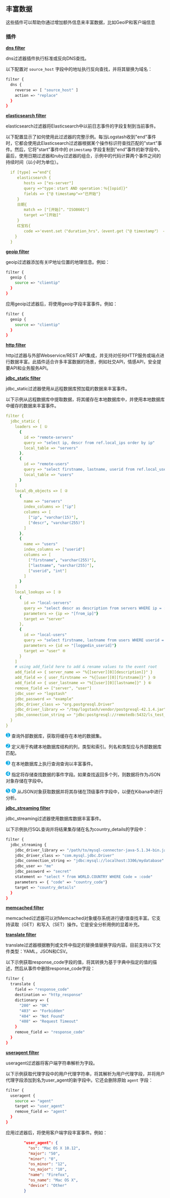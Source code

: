 ## 丰富数据

这些插件可以帮助你通过增加额外信息来丰富数据，比如GeoIP和客户端信息

### 插件

[**dns filter**](../19-Filter-plugins/dns.md)

dns过滤器插件执行标准或反向DNS查找。

以下配置对 `source_host` 字段中的地址执行反向查找，并将其替换为域名：

```sh
filter {
  dns {
    reverse => [ "source_host" ]
    action => "replace"
  }
}
```

[**elasticsearch filter**](../19-Filter-plugins/elasticsearch.md)

elasticsearch过滤器将Elasticsearch中以前日志事件的字段复制到当前事件。

以下配置显示了如何使用此过滤器的完整示例。每当Logstash收到"end"事件时，它都会使用此Elasticsearch过滤器根据某个操作标识符查找匹配的"start"事件。然后，它将"start"事件中的 `@timestamp` 字段复制到"end"事件的新字段中。最后，使用日期过滤器和ruby过滤器的组合，示例中的代码计算两个事件之间的持续时间（以小时为单位）。

```yaml
  if [type] =="end"{
     elasticsearch {
        hosts => ["es-server"]
        query =>"type：start AND operation：％{[opid]}"
        fields => {"@ timestamp"=>"已开始"}
     }
     日期{
        match => ["[开始]"，"ISO8601"]
        target =>"[开始]"
     }
     红宝石{
        code =>'event.set（"duration_hrs"，（event.get（"@ timestamp"） -  event.get（"started"））/ 3600）rescue nil'
    }
  }
```
[**geoip filter**](../19-Filter-plugins/geoip.md)

geoip过滤器添加有关IP地址位置的地理信息。例如：

```sh
filter {
  geoip {
    source => "clientip"
  }
}
```

应用geoip过滤器后，将使用geoip字段丰富事件。例如：

```sh
filter {
  geoip {
    source => "clientip"
  }
}
```

[**http filter**](../19-Filter-plugins/http.md)

http过滤器与外部Webservice/REST API集成，并支持对任何HTTP服务或端点进行数据丰富。此插件适合许多丰富数据的场景，例如社交API，情感API，安全提要API和业务服务API。

[**jdbc_static filter**](../19-Filter-plugins/jdbc_static.md)

jdbc_static过滤器使用从远程数据库预加载的数据来丰富事件。

以下示例从远程数据库中提取数据，将其缓存在本地数据库中，并使用本地数据库中缓存的数据来丰富事件。

```yaml
filter {
  jdbc_static {
    loaders => [ ①
      {
        id => "remote-servers"
        query => "select ip, descr from ref.local_ips order by ip"
        local_table => "servers"
      },
      {
        id => "remote-users"
        query => "select firstname, lastname, userid from ref.local_users order by userid"
        local_table => "users"
      }
    ]
    local_db_objects => [ ②
      {
        name => "servers"
        index_columns => ["ip"]
        columns => [
          ["ip", "varchar(15)"],
          ["descr", "varchar(255)"]
        ]
      },
      {
        name => "users"
        index_columns => ["userid"]
        columns => [
          ["firstname", "varchar(255)"],
          ["lastname", "varchar(255)"],
          ["userid", "int"]
        ]
      }
    ]
    local_lookups => [ ③
      {
        id => "local-servers"
        query => "select descr as description from servers WHERE ip = :ip"
        parameters => {ip => "[from_ip]"}
        target => "server"
      },
      {
        id => "local-users"
        query => "select firstname, lastname from users WHERE userid = :id"
        parameters => {id => "[loggedin_userid]"}
        target => "user" ④
      }
    ]
    # using add_field here to add & rename values to the event root
    add_field => { server_name => "%{[server][0][description]}" }
    add_field => { user_firstname => "%{[user][0][firstname]}" } ⑤
    add_field => { user_lastname => "%{[user][0][lastname]}" } ⑥
    remove_field => ["server", "user"]
    jdbc_user => "logstash"
    jdbc_password => "example"
    jdbc_driver_class => "org.postgresql.Driver"
    jdbc_driver_library => "/tmp/logstash/vendor/postgresql-42.1.4.jar"
    jdbc_connection_string => "jdbc:postgresql://remotedb:5432/ls_test_2"
  }
}
```

![1](../source/images/common/1.png) 查询外部数据库，获取将缓存在本地的数据集。

![2](../source/images/common/2.png) 定义用于构建本地数据库结构的列，类型和索引。列名和类型应与外部数据库匹配。

![3](../source/images/common/3.png) 在本地数据库上执行查询查询以丰富事件。

![4](../source/images/common/4.png) 指定将存储查找数据的事件字段。如果查找返回多个列，则数据将作为JSON对象存储在字段中。

![5](../source/images/common/5.png) ![6](../source/images/common/6.png) 从JSON对象获取数据并将其存储在顶级事件字段中，以便在Kibana中进行分析。

[**jdbc_streaming filter**](../19-Filter-plugins/jdbc_streaming.md)

jdbc_streaming过滤器使用数据库数据丰富事件。

以下示例执行SQL查询并将结果集存储在名为country_details的字段中：

```sh
filter {
  jdbc_streaming {
    jdbc_driver_library => "/path/to/mysql-connector-java-5.1.34-bin.jar"
    jdbc_driver_class => "com.mysql.jdbc.Driver"
    jdbc_connection_string => "jdbc:mysql://localhost:3306/mydatabase"
    jdbc_user => "me"
    jdbc_password => "secret"
    statement => "select * from WORLD.COUNTRY WHERE Code = :code"
    parameters => { "code" => "country_code"}
    target => "country_details"
  }
}
```

[**memcached filter**](../19-Filter-plugins/memcached.md)

memcached过滤器可以对Memcached对象缓存系统进行键/值查找丰富。它支持读取（GET）和写入（SET）操作。它是安全分析用例的显着补充。

[**translate filter**](../19-Filter-plugins/translate.md)

translate过滤器根据散列或文件中指定的替换值替换字段内容。目前支持以下文件类型：YAML，JSON和CSV。

以下示例获取response_code字段的值，将其转换为基于字典中指定的值的描述，然后从事件中删除response_code字段：

```sh
filter {
  translate {
    field => "response_code"
    destination => "http_response"
    dictionary => {
      "200" => "OK"
      "403" => "Forbidden"
      "404" => "Not Found"
      "408" => "Request Timeout"
    }
    remove_field => "response_code"
  }
}
```

[**useragent filter**](../19-Filter-plugins/useragent.md)

useragent过滤器将客户端字符串解析为字段。

以下示例获取代理字段中的用户代理字符串，将其解析为用户代理字段，并将用户代理字段添加到名为user_agent的新字段中。它还会删除原始 `agent` 字段：

```sh
filter {
  useragent {
    source => "agent"
    target => "user_agent"
    remove_field => "agent"
  }
}
```

应用过滤器后，将使用客户端字段丰富事件。例如：

```json
        "user_agent": {
          "os": "Mac OS X 10.12",
          "major": "50",
          "minor": "0",
          "os_minor": "12",
          "os_major": "10",
          "name": "Firefox",
          "os_name": "Mac OS X",
          "device": "Other"
        }
```
